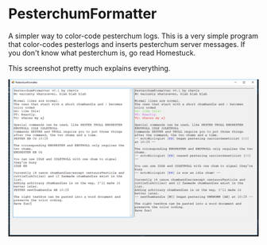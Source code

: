 # PesterchumFormatter
A simpler way to color-code pesterchum logs.
This is a very simple program that color-codes pesterlogs and inserts pesterchum server messages. If you don't know what pesterchum is, go read Homestuck.

This screenshot pretty much explains everything.

![Help](/help.png?raw=true "Help")

